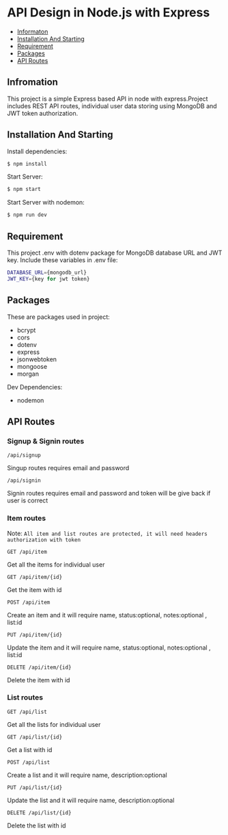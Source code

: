 # API Design in Node.js with Express

- [Informaton](#information)
- [Installation And Starting](#starting)
- [Requirement](#requirement)
- [Packages](#packages)
- [API Routes](#api)

## Infromation<a id="information"></a>
This project is a simple Express based API in node with express.Project includes REST API routes, individual user data storing using MongoDB and JWT token authorization. 
## Installation And Starting<a id="starting"></a>
Install dependencies:
```bash
$ npm install 
```
Start Server:
```bash
$ npm start 
```
Start Server with nodemon:
```bash
$ npm run dev
```
## Requirement
This project .env with dotenv package for MongoDB database URL and JWT key.
Include these variables in .env file:
```bash
DATABASE_URL={mongodb_url}
JWT_KEY={key for jwt token}
```
## Packages
These are packages used in project:
- bcrypt
- cors
- dotenv
- express
- jsonwebtoken
- mongoose
- morgan

Dev Dependencies:
- nodemon

## <a id="api"></a>API Routes

### Signup & Signin routes
```
/api/signup
```
Singup routes requires email and password
```
/api/signin
```
Signin routes requires email and password and token will be give back if user is correct

### Item routes
Note: `All item and list routes are protected, it will need headers authorization with token`
<br/>
```
GET /api/item
```
Get all the items for individual user
```
GET /api/item/{id}
```
Get the item with id
```
POST /api/item
```
Create an item and it will require name, status:optional, notes:optional , list:id
```
PUT /api/item/{id}
```
Update the item and it will require name, status:optional, notes:optional , list:id
```
DELETE /api/item/{id}
```
Delete the item with id

### List routes
```
GET /api/list
```
Get all the lists for individual user
```
GET /api/list/{id}
```
Get a list with id
```
POST /api/list
```
Create a list and it will require name, description:optional
```
PUT /api/list/{id}
```
Update the list and it will require name, description:optional
```
DELETE /api/list/{id}
```
Delete the list with id